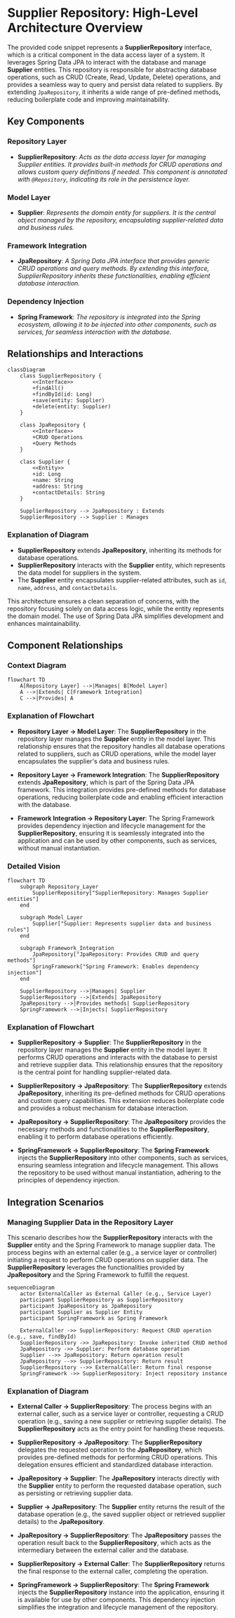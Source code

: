 # Supplier Repository: High-Level Architecture Overview

The provided code snippet represents a **SupplierRepository** interface, which is a critical component in the data access layer of a system. It leverages Spring Data JPA to interact with the database and manage **Supplier** entities. This repository is responsible for abstracting database operations, such as CRUD (Create, Read, Update, Delete) operations, and provides a seamless way to query and persist data related to suppliers. By extending `JpaRepository`, it inherits a wide range of pre-defined methods, reducing boilerplate code and improving maintainability.

## Key Components

### Repository Layer
- **SupplierRepository**: *Acts as the data access layer for managing Supplier entities. It provides built-in methods for CRUD operations and allows custom query definitions if needed. This component is annotated with `@Repository`, indicating its role in the persistence layer.*

### Model Layer
- **Supplier**: *Represents the domain entity for suppliers. It is the central object managed by the repository, encapsulating supplier-related data and business rules.*

### Framework Integration
- **JpaRepository**: *A Spring Data JPA interface that provides generic CRUD operations and query methods. By extending this interface, SupplierRepository inherits these functionalities, enabling efficient database interaction.*

### Dependency Injection
- **Spring Framework**: *The repository is integrated into the Spring ecosystem, allowing it to be injected into other components, such as services, for seamless interaction with the database.*

## Relationships and Interactions

```mermaid
classDiagram
    class SupplierRepository {
        <<Interface>>
        +findAll()
        +findById(id: Long)
        +save(entity: Supplier)
        +delete(entity: Supplier)
    }

    class JpaRepository {
        <<Interface>>
        +CRUD Operations
        +Query Methods
    }

    class Supplier {
        <<Entity>>
        +id: Long
        +name: String
        +address: String
        +contactDetails: String
    }

    SupplierRepository --> JpaRepository : Extends
    SupplierRepository --> Supplier : Manages
```

### Explanation of Diagram
- **SupplierRepository** extends **JpaRepository**, inheriting its methods for database operations.
- **SupplierRepository** interacts with the **Supplier** entity, which represents the data model for suppliers in the system.
- The **Supplier** entity encapsulates supplier-related attributes, such as `id`, `name`, `address`, and `contactDetails`.

This architecture ensures a clean separation of concerns, with the repository focusing solely on data access logic, while the entity represents the domain model. The use of Spring Data JPA simplifies development and enhances maintainability.
## Component Relationships

### Context Diagram

```mermaid
flowchart TD
    A[Repository Layer] -->|Manages| B[Model Layer]
    A -->|Extends| C[Framework Integration]
    C -->|Provides| A
```

### Explanation of Flowchart

- **Repository Layer → Model Layer**: The **SupplierRepository** in the repository layer manages the **Supplier** entity in the model layer. This relationship ensures that the repository handles all database operations related to suppliers, such as CRUD operations, while the model layer encapsulates the supplier's data and business rules.

- **Repository Layer → Framework Integration**: The **SupplierRepository** extends **JpaRepository**, which is part of the Spring Data JPA framework. This integration provides pre-defined methods for database operations, reducing boilerplate code and enabling efficient interaction with the database.

- **Framework Integration → Repository Layer**: The Spring Framework provides dependency injection and lifecycle management for the **SupplierRepository**, ensuring it is seamlessly integrated into the application and can be used by other components, such as services, without manual instantiation.
### Detailed Vision

```mermaid
flowchart TD
    subgraph Repository_Layer
        SupplierRepository["SupplierRepository: Manages Supplier entities"]
    end

    subgraph Model_Layer
        Supplier["Supplier: Represents supplier data and business rules"]
    end

    subgraph Framework_Integration
        JpaRepository["JpaRepository: Provides CRUD and query methods"]
        SpringFramework["Spring Framework: Enables dependency injection"]
    end

    SupplierRepository -->|Manages| Supplier
    SupplierRepository -->|Extends| JpaRepository
    JpaRepository -->|Provides methods| SupplierRepository
    SpringFramework -->|Injects| SupplierRepository
```

### Explanation of Flowchart

- **SupplierRepository → Supplier**: The **SupplierRepository** in the repository layer manages the **Supplier** entity in the model layer. It performs CRUD operations and interacts with the database to persist and retrieve supplier data. This relationship ensures that the repository is the central point for handling supplier-related data.

- **SupplierRepository → JpaRepository**: The **SupplierRepository** extends **JpaRepository**, inheriting its pre-defined methods for CRUD operations and custom query capabilities. This extension reduces boilerplate code and provides a robust mechanism for database interaction.

- **JpaRepository → SupplierRepository**: The **JpaRepository** provides the necessary methods and functionalities to the **SupplierRepository**, enabling it to perform database operations efficiently.

- **SpringFramework → SupplierRepository**: The **Spring Framework** injects the **SupplierRepository** into other components, such as services, ensuring seamless integration and lifecycle management. This allows the repository to be used without manual instantiation, adhering to the principles of dependency injection.
## Integration Scenarios

### Managing Supplier Data in the Repository Layer

This scenario describes how the **SupplierRepository** interacts with the **Supplier** entity and the Spring Framework to manage supplier data. The process begins with an external caller (e.g., a service layer or controller) initiating a request to perform CRUD operations on supplier data. The **SupplierRepository** leverages the functionalities provided by **JpaRepository** and the Spring Framework to fulfill the request.

```mermaid
sequenceDiagram
    actor ExternalCaller as External Caller (e.g., Service Layer)
    participant SupplierRepository as SupplierRepository
    participant JpaRepository as JpaRepository
    participant Supplier as Supplier Entity
    participant SpringFramework as Spring Framework

    ExternalCaller ->> SupplierRepository: Request CRUD operation (e.g., save, findById)
    SupplierRepository ->> JpaRepository: Invoke inherited CRUD method
    JpaRepository ->> Supplier: Perform database operation
    Supplier -->> JpaRepository: Return operation result
    JpaRepository -->> SupplierRepository: Return result
    SupplierRepository -->> ExternalCaller: Return final response
    SpringFramework ->> SupplierRepository: Inject repository instance
```

### Explanation of Diagram

- **External Caller → SupplierRepository**: The process begins with an external caller, such as a service layer or controller, requesting a CRUD operation (e.g., saving a new supplier or retrieving supplier details). The **SupplierRepository** acts as the entry point for handling these requests.

- **SupplierRepository → JpaRepository**: The **SupplierRepository** delegates the requested operation to the **JpaRepository**, which provides pre-defined methods for performing CRUD operations. This delegation ensures efficient and standardized database interaction.

- **JpaRepository → Supplier**: The **JpaRepository** interacts directly with the **Supplier** entity to perform the requested database operation, such as persisting or retrieving supplier data.

- **Supplier → JpaRepository**: The **Supplier** entity returns the result of the database operation (e.g., the saved supplier object or retrieved supplier details) to the **JpaRepository**.

- **JpaRepository → SupplierRepository**: The **JpaRepository** passes the operation result back to the **SupplierRepository**, which acts as the intermediary between the external caller and the database.

- **SupplierRepository → External Caller**: The **SupplierRepository** returns the final response to the external caller, completing the operation.

- **SpringFramework → SupplierRepository**: The **Spring Framework** injects the **SupplierRepository** instance into the application, ensuring it is available for use by other components. This dependency injection simplifies the integration and lifecycle management of the repository.

